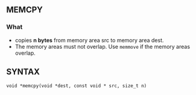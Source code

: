 ## MEMCPY
### What 
- copies **n bytes** from memory area src to memory area dest.
- The memory areas must not overlap.  Use `memmove` if the memory areas overlap.

## SYNTAX
```
void *memcpy(void *dest, const void * src, size_t n)
```
